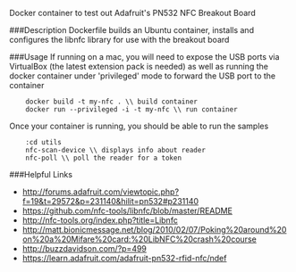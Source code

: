 Docker container to test out Adafruit's PN532 NFC Breakout Board

###Description
Dockerfile builds an Ubuntu container, installs and configures the libnfc library for use with the breakout board

###Usage
If running on a mac, you will need to expose the USB ports via VirtualBox (the latest extension pack is needed) as well as running the docker container under 'privileged' mode to forward the USB port to the container

		docker build -t my-nfc . \\ build container
		docker run --privileged -i -t my-nfc \\ run container

Once your container is running, you should be able to run the samples

		:cd utils
		nfc-scan-device \\ displays info about reader
		nfc-poll \\ poll the reader for a token

###Helpful Links
- http://forums.adafruit.com/viewtopic.php?f=19&t=29572&p=231140&hilit=pn532#p231140
- https://github.com/nfc-tools/libnfc/blob/master/README
- http://nfc-tools.org/index.php?title=Libnfc
- http://matt.bionicmessage.net/blog/2010/02/07/Poking%20around%20on%20a%20Mifare%20card:%20LibNFC%20crash%20course
- http://buzzdavidson.com/?p=499
- https://learn.adafruit.com/adafruit-pn532-rfid-nfc/ndef
